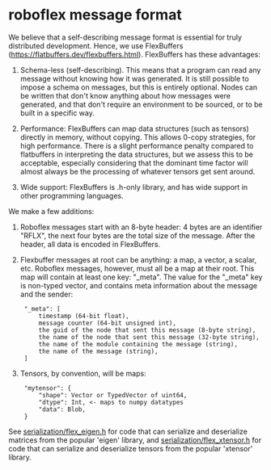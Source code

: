 # roboflex message format

We believe that a self-describing message format is essential for truly distributed development. Hence, we use FlexBuffers (https://flatbuffers.dev/flexbuffers.html). FlexBuffers has these advantages:

1. Schema-less (self-describing). This means that a program can read any message without knowing how it was generated. It is still possible to impose a schema on messages, but this is entirely optional. Nodes can be written that don't know anything about how messages were generated, and that don't require an environment to be sourced, or to be built in a specific way.

2. Performance: FlexBuffers can map data structures (such as tensors) directly in memory, without copying. This allows 0-copy strategies, for high performance. There is a slight performance penalty compared to flatbuffers in interpreting the data structures, but we assess this to be acceptable, especially considering that the dominant time factor will almost always be the processing of whatever tensors get sent around.

3. Wide support: FlexBuffers is .h-only library, and has wide support in other programming languages.

We make a few additions:

1. Roboflex messages start with an 8-byte header: 4 bytes are an identifier "RFLX", the next four bytes are the total size of the message. After the header, all data is encoded in FlexBuffers.

2. Flexbuffer messages at root can be anything: a map, a vector, a scalar, etc. Roboflex messages, however, must all be a map at their root. This map will contain at least one key: "_meta". The value for the "_meta" key is non-typed vector, and contains meta information about the message and the sender:

        "_meta": [
            timestamp (64-bit float),
            message counter (64-bit unsigned int),
            the guid of the node that sent this message (8-byte string),
            the name of the node that sent this message (32-byte string),
            the name of the module containing the message (string),
            the name of the message (string),
        ]

3. Tensors, by convention, will be maps:

        "mytensor": {
            "shape": Vector or TypedVector of uint64,
            "dtype": Int, <- maps to numpy datatypes
            "data": Blob,
        }

See [serialization/flex_eigen.h](serialization/flex_eigen.h) for code that can serialize and deserialize matrices from the popular 'eigen' library, and [serialization/flex_xtensor.h](serialization/flex_xtensor.h) for code that can serialize and deserialize tensors from the popular 'xtensor' library.


